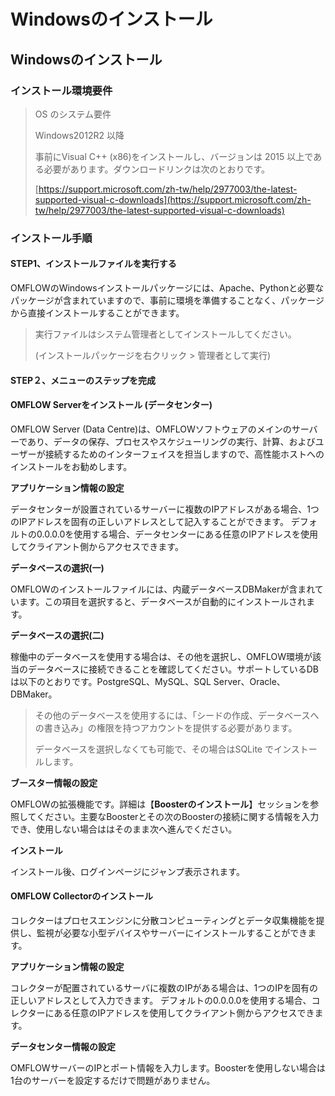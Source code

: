 # Windowsのインストール

## Windowsのインストール

### インストール環境要件

> OS のシステム要件
>
> Windows2012R2 以降
>
> 事前にVisual C++ (x86)をインストールし、バージョンは 2015 以上である必要があります。ダウンロードリンクは次のとおりです。
>
> [https://support.microsoft.com/zh-tw/help/2977003/the-latest-supported-visual-c-downloads](https://support.microsoft.com/zh-tw/help/2977003/the-latest-supported-visual-c-downloads)

### インストール手順

#### STEP1、インストールファイルを実行する

OMFLOWのWindowsインストールパッケージには、Apache、Pythonと必要なパッケージが含まれていますので、事前に環境を準備することなく、パッケージから直接インストールすることができます。

> 実行ファイルはシステム管理者としてインストールしてください。
>
> (インストールパッケージを右クリック > 管理者として実行)

#### STEP２、メニューのステップを完成

#### OMFLOW Serverをインストール (データセンター)

OMFLOW Server (Data Centre)は、OMFLOWソフトウェアのメインのサーバーであり、データの保存、プロセスやスケジューリングの実行、計算、およびユーザーが接続するためのインターフェイスを担当しますので、高性能ホストへのインストールをお勧めします。

**アプリケーション情報の設定**

データセンターが設置されているサーバーに複数のIPアドレスがある場合、1つのIPアドレスを固有の正しいアドレスとして記入することができます。 デフォルトの0.0.0.0を使用する場合、データセンターにある任意のIPアドレスを使用してクライアント側からアクセスできます。

**データベースの選択(一)**

OMFLOWのインストールファイルには、内蔵データベースDBMakerが含まれています。この項目を選択すると、データベースが自動的にインストールされます。

**データベースの選択(二)**

稼働中のデータベースを使用する場合は、その他を選択し、OMFLOW環境が該当のデータベースに接続できることを確認してください。サポートしているDBは以下のとおりです。PostgreSQL、MySQL、SQL Server、Oracle、DBMaker。

> その他のデータベースを使用するには、「シードの作成、データベースへの書き込み」の権限を持つアカウントを提供する必要があります。
>
> データベースを選択しなくても可能で、その場合はSQLite でインストールします。

**ブースター情報の設定**

OMFLOWの拡張機能です。詳細は【**Boosterのインストール**】セッションを参照してください。主要なBoosterとその次のBoosterの接続に関する情報を入力でき、使用しない場合ははそのまま次へ進んでください。

**インストール**

インストール後、ログインページにジャンプ表示されます。

#### OMFLOW Collectorのインストール

コレクターはプロセスエンジンに分散コンピューティングとデータ収集機能を提供し、監視が必要な小型デバイスやサーバーにインストールすることができます。

**アプリケーション情報の設定**

コレクターが配置されているサーバに複数のIPがある場合は、1つのIPを固有の正しいアドレスとして入力できます。 デフォルトの0.0.0.0を使用する場合、コレクターにある任意のIPアドレスを使用してクライアント側からアクセスできます。

**データセンター情報の設定**

OMFLOWサーバーのIPとポート情報を入力します。Boosterを使用しない場合は1台のサーバーを設定するだけで問題がありません。
